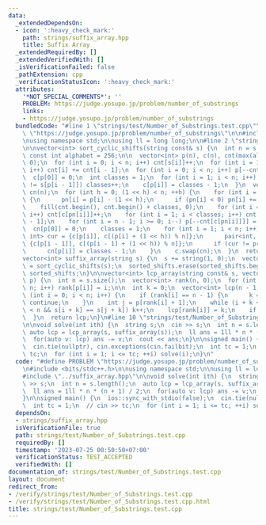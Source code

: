 ```yaml
---
data:
  _extendedDependsOn:
  - icon: ':heavy_check_mark:'
    path: strings/suffix_array.hpp
    title: Suffix Array
  _extendedRequiredBy: []
  _extendedVerifiedWith: []
  _isVerificationFailed: false
  _pathExtension: cpp
  _verificationStatusIcon: ':heavy_check_mark:'
  attributes:
    '*NOT_SPECIAL_COMMENTS*': ''
    PROBLEM: https://judge.yosupo.jp/problem/number_of_substrings
    links:
    - https://judge.yosupo.jp/problem/number_of_substrings
  bundledCode: "#line 1 \"strings/test/Number_of_Substrings.test.cpp\"\n#define PROBLEM\
    \ \"https://judge.yosupo.jp/problem/number_of_substrings\"\n\n#include <bits/stdc++.h>\n\
    \nusing namespace std;\n\nusing ll = long long;\n\n#line 2 \"strings/suffix_array.hpp\"\
    \n\nvector<int> sort_cyclic_shifts(string const& s) {\n  int n = s.size();\n \
    \ const int alphabet = 256;\n\n  vector<int> p(n), c(n), cnt(max(alphabet, n),\
    \ 0);\n  for (int i = 0; i < n; i++) cnt[s[i]]++;\n  for (int i = 1; i < alphabet;\
    \ i++) cnt[i] += cnt[i - 1];\n  for (int i = 0; i < n; i++) p[--cnt[s[i]]] = i;\n\
    \  c[p[0]] = 0;\n  int classes = 1;\n  for (int i = 1; i < n; i++) {\n    if (s[p[i]]\
    \ != s[p[i - 1]]) classes++;\n    c[p[i]] = classes - 1;\n  }\n  vector<int> pn(n),\
    \ cn(n);\n  for (int h = 0; (1 << h) < n; ++h) {\n    for (int i = 0; i < n; i++)\
    \ {\n      pn[i] = p[i] - (1 << h);\n      if (pn[i] < 0) pn[i] += n;\n    }\n\
    \    fill(cnt.begin(), cnt.begin() + classes, 0);\n    for (int i = 0; i < n;\
    \ i++) cnt[c[pn[i]]]++;\n    for (int i = 1; i < classes; i++) cnt[i] += cnt[i\
    \ - 1];\n    for (int i = n - 1; i >= 0; i--) p[--cnt[c[pn[i]]]] = pn[i];\n  \
    \  cn[p[0]] = 0;\n    classes = 1;\n    for (int i = 1; i < n; i++) {\n      pair<int,\
    \ int> cur = {c[p[i]], c[(p[i] + (1 << h)) % n]};\n      pair<int, int> prev =\
    \ {c[p[i - 1]], c[(p[i - 1] + (1 << h)) % n]};\n      if (cur != prev) ++classes;\n\
    \      cn[p[i]] = classes - 1;\n    }\n    c.swap(cn);\n  }\n  return p;\n}\n\n\
    vector<int> suffix_array(string s) {\n  s += string(1, 0);\n  vector<int> sorted_shifts\
    \ = sort_cyclic_shifts(s);\n  sorted_shifts.erase(sorted_shifts.begin());\n  return\
    \ sorted_shifts;\n}\n\nvector<int> lcp_array(string const& s, vector<int> const&\
    \ p) {\n  int n = s.size();\n  vector<int> rank(n, 0);\n  for (int i = 0; i <\
    \ n; i++) rank[p[i]] = i;\n\n  int k = 0;\n  vector<int> lcp(n - 1, 0);\n  for\
    \ (int i = 0; i < n; i++) {\n    if (rank[i] == n - 1) {\n      k = 0;\n     \
    \ continue;\n    }\n    int j = p[rank[i] + 1];\n    while (i + k < n && j + k\
    \ < n && s[i + k] == s[j + k]) k++;\n    lcp[rank[i]] = k;\n    if (k) k--;\n\
    \  }\n  return lcp;\n}\n#line 10 \"strings/test/Number_of_Substrings.test.cpp\"\
    \n\nvoid solve(int ith) {\n  string s;\n  cin >> s;\n  int n = s.length();\n \
    \ auto lcp = lcp_array(s, suffix_array(s));\n  ll ans = 1ll * n * (n + 1) / 2;\n\
    \  for(auto v: lcp) ans -= v;\n  cout << ans;\n}\n\nsigned main() {\n  ios::sync_with_stdio(false);\n\
    \  cin.tie(nullptr), cin.exceptions(cin.failbit);\n  int tc = 1;\n  // cin >>\
    \ tc;\n  for (int i = 1; i <= tc; ++i) solve(i);\n}\n"
  code: "#define PROBLEM \"https://judge.yosupo.jp/problem/number_of_substrings\"\n\
    \n#include <bits/stdc++.h>\n\nusing namespace std;\n\nusing ll = long long;\n\n\
    #include \"../suffix_array.hpp\"\n\nvoid solve(int ith) {\n  string s;\n  cin\
    \ >> s;\n  int n = s.length();\n  auto lcp = lcp_array(s, suffix_array(s));\n\
    \  ll ans = 1ll * n * (n + 1) / 2;\n  for(auto v: lcp) ans -= v;\n  cout << ans;\n\
    }\n\nsigned main() {\n  ios::sync_with_stdio(false);\n  cin.tie(nullptr), cin.exceptions(cin.failbit);\n\
    \  int tc = 1;\n  // cin >> tc;\n  for (int i = 1; i <= tc; ++i) solve(i);\n}"
  dependsOn:
  - strings/suffix_array.hpp
  isVerificationFile: true
  path: strings/test/Number_of_Substrings.test.cpp
  requiredBy: []
  timestamp: '2023-07-25 00:50:50+07:00'
  verificationStatus: TEST_ACCEPTED
  verifiedWith: []
documentation_of: strings/test/Number_of_Substrings.test.cpp
layout: document
redirect_from:
- /verify/strings/test/Number_of_Substrings.test.cpp
- /verify/strings/test/Number_of_Substrings.test.cpp.html
title: strings/test/Number_of_Substrings.test.cpp
---
```

